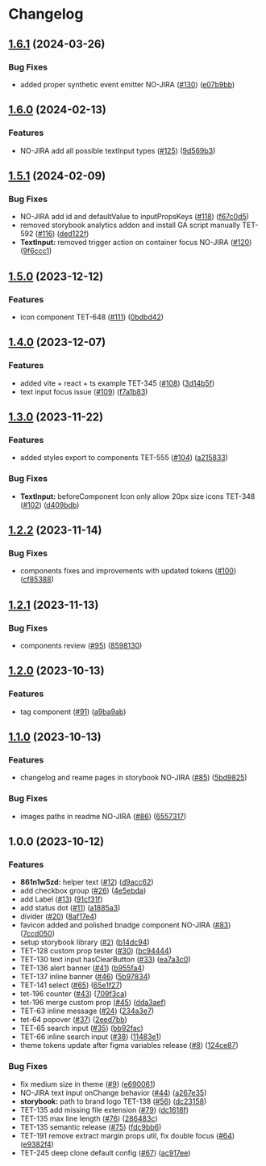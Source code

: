 # Changelog

## [1.6.1](https://github.com/VirtusLab/tetrisly-react/compare/v1.6.0...v1.6.1) (2024-03-26)


### Bug Fixes

* added proper synthetic event emitter NO-JIRA ([#130](https://github.com/VirtusLab/tetrisly-react/issues/130)) ([e07b9bb](https://github.com/VirtusLab/tetrisly-react/commit/e07b9bb4a5454f8e6940311a0b18abe89828107d))

## [1.6.0](https://github.com/VirtusLab/tetrisly-react/compare/v1.5.1...v1.6.0) (2024-02-13)


### Features

* NO-JIRA add all possible textInput types ([#125](https://github.com/VirtusLab/tetrisly-react/issues/125)) ([9d569b3](https://github.com/VirtusLab/tetrisly-react/commit/9d569b3e1111e7490e62518537bf13b5e2dae2ff))

## [1.5.1](https://github.com/VirtusLab/tetrisly-react/compare/v1.5.0...v1.5.1) (2024-02-09)


### Bug Fixes

* NO-JIRA add id and defaultValue to inputPropsKeys ([#118](https://github.com/VirtusLab/tetrisly-react/issues/118)) ([f67c0d5](https://github.com/VirtusLab/tetrisly-react/commit/f67c0d5316ef966fd8a5684a98a5b8a27e25b7ab))
* removed storybook analytics addon and install GA script manually TET-592 ([#116](https://github.com/VirtusLab/tetrisly-react/issues/116)) ([ded122f](https://github.com/VirtusLab/tetrisly-react/commit/ded122fc8c3d317268f6c6f839b7aba9aa0a5004))
* **TextInput:** removed trigger action on container focus NO-JIRA ([#120](https://github.com/VirtusLab/tetrisly-react/issues/120)) ([9f6ccc1](https://github.com/VirtusLab/tetrisly-react/commit/9f6ccc1ca73ae3a313bb148db031098ff259259f))

## [1.5.0](https://github.com/VirtusLab/tetrisly-react/compare/v1.4.0...v1.5.0) (2023-12-12)


### Features

* icon component TET-648 ([#111](https://github.com/VirtusLab/tetrisly-react/issues/111)) ([0bdbd42](https://github.com/VirtusLab/tetrisly-react/commit/0bdbd42638e8dec9877a53877f171b26dda860bd))

## [1.4.0](https://github.com/VirtusLab/tetrisly-react/compare/v1.3.0...v1.4.0) (2023-12-07)


### Features

* added vite + react + ts example TET-345 ([#108](https://github.com/VirtusLab/tetrisly-react/issues/108)) ([3d14b5f](https://github.com/VirtusLab/tetrisly-react/commit/3d14b5f1b959b11f9379d7baa73f75b7dfe22c9e))
* text input focus issue ([#109](https://github.com/VirtusLab/tetrisly-react/issues/109)) ([f7a1b83](https://github.com/VirtusLab/tetrisly-react/commit/f7a1b83abed2168f223942808ffc5276c0f2ab16))

## [1.3.0](https://github.com/VirtusLab/tetrisly-react/compare/v1.2.2...v1.3.0) (2023-11-22)


### Features

* added styles export to components TET-555 ([#104](https://github.com/VirtusLab/tetrisly-react/issues/104)) ([a215833](https://github.com/VirtusLab/tetrisly-react/commit/a215833c663370fa451194f124cff0b870edd29b))


### Bug Fixes

* **TextInput:** beforeComponent Icon only allow 20px size icons TET-348 ([#102](https://github.com/VirtusLab/tetrisly-react/issues/102)) ([d409bdb](https://github.com/VirtusLab/tetrisly-react/commit/d409bdbe3b6353a23dbf983625fc24ee437f81ef))

## [1.2.2](https://github.com/VirtusLab/tetrisly-react/compare/v1.2.1...v1.2.2) (2023-11-14)


### Bug Fixes

* components fixes and improvements with updated tokens ([#100](https://github.com/VirtusLab/tetrisly-react/issues/100)) ([cf85388](https://github.com/VirtusLab/tetrisly-react/commit/cf853886e3dd862c4f906eea2aa5b1c9344a413f))

## [1.2.1](https://github.com/VirtusLab/tetrisly-react/compare/v1.2.0...v1.2.1) (2023-11-13)


### Bug Fixes

* components review ([#95](https://github.com/VirtusLab/tetrisly-react/issues/95)) ([8598130](https://github.com/VirtusLab/tetrisly-react/commit/8598130f769338402c22a5f8a7c3cf3a296d378d))


## [1.2.0](https://github.com/VirtusLab/tetrisly-react/compare/v1.1.0...v1.2.0) (2023-10-13)


### Features

* tag component ([#91](https://github.com/VirtusLab/tetrisly-react/issues/91)) ([a9ba9ab](https://github.com/VirtusLab/tetrisly-react/commit/a9ba9abbb96f13cde9a4be6174436c798234dbba))

## [1.1.0](https://github.com/VirtusLab/tetrisly-react/compare/v1.0.0...v1.1.0) (2023-10-13)


### Features

* changelog and reame pages in storybook NO-JIRA ([#85](https://github.com/VirtusLab/tetrisly-react/issues/85)) ([5bd9825](https://github.com/VirtusLab/tetrisly-react/commit/5bd9825e7e99492f608a91b9f65807d6c39987f3))


### Bug Fixes

* images paths in readme NO-JIRA ([#86](https://github.com/VirtusLab/tetrisly-react/issues/86)) ([6557317](https://github.com/VirtusLab/tetrisly-react/commit/6557317f6edea19fce4bf7a53d1708aaaa5689bc))

## 1.0.0 (2023-10-12)


### Features

* **861n1w5zd:** helper text ([#12](https://github.com/VirtusLab/tetrisly-react/issues/12)) ([d9acc62](https://github.com/VirtusLab/tetrisly-react/commit/d9acc62ab61a7aa4cbc20cf4e932c9874deaa13c))
* add checkbox group ([#26](https://github.com/VirtusLab/tetrisly-react/issues/26)) ([4e5ebda](https://github.com/VirtusLab/tetrisly-react/commit/4e5ebda842fce345745b7e794971d220bb1ff214))
* add Label ([#13](https://github.com/VirtusLab/tetrisly-react/issues/13)) ([91cf31f](https://github.com/VirtusLab/tetrisly-react/commit/91cf31f3e6211676b8078db006fb1db8e1a7bd9d))
* add status dot ([#11](https://github.com/VirtusLab/tetrisly-react/issues/11)) ([a1885a3](https://github.com/VirtusLab/tetrisly-react/commit/a1885a3020555e8af6eb848e85bb1a07687253ae))
* divider ([#20](https://github.com/VirtusLab/tetrisly-react/issues/20)) ([8af17e4](https://github.com/VirtusLab/tetrisly-react/commit/8af17e45e00293b38ded8eae9c0dc705dfd7746a))
* favicon added and polished bnadge component NO-JIRA ([#83](https://github.com/VirtusLab/tetrisly-react/issues/83)) ([7ccd050](https://github.com/VirtusLab/tetrisly-react/commit/7ccd050a04c88f27bb8eaa422d4dd3ea6d15f619))
* setup storybook library ([#2](https://github.com/VirtusLab/tetrisly-react/issues/2)) ([b14dc94](https://github.com/VirtusLab/tetrisly-react/commit/b14dc94aef1450a6aabafe714a82bc757d9006d3))
* TET-128 custom prop tester ([#30](https://github.com/VirtusLab/tetrisly-react/issues/30)) ([bc94444](https://github.com/VirtusLab/tetrisly-react/commit/bc9444479a28a4f37f00513ee23d933e8eac16ac))
* TET-130 text input hasClearButton ([#33](https://github.com/VirtusLab/tetrisly-react/issues/33)) ([ea7a3c0](https://github.com/VirtusLab/tetrisly-react/commit/ea7a3c092a5378d2b667bbc92db95327e2d92e5d))
* TET-136 alert banner ([#41](https://github.com/VirtusLab/tetrisly-react/issues/41)) ([b955fa4](https://github.com/VirtusLab/tetrisly-react/commit/b955fa41980ef3d1f90a239c3957df848e5e3a9e))
* TET-137 inline banner ([#46](https://github.com/VirtusLab/tetrisly-react/issues/46)) ([5b97834](https://github.com/VirtusLab/tetrisly-react/commit/5b9783496fc4383362cccf23a8fe7d6cbe9c3732))
* TET-141 select ([#65](https://github.com/VirtusLab/tetrisly-react/issues/65)) ([65e1f27](https://github.com/VirtusLab/tetrisly-react/commit/65e1f278e0ffe0852726b1d8e1edc40106d071ff))
* tet-196 counter ([#43](https://github.com/VirtusLab/tetrisly-react/issues/43)) ([709f3ca](https://github.com/VirtusLab/tetrisly-react/commit/709f3ca61591fa7bf25d86faa8cd1db2302a83d6))
* tet-196 merge custom prop ([#45](https://github.com/VirtusLab/tetrisly-react/issues/45)) ([dda3aef](https://github.com/VirtusLab/tetrisly-react/commit/dda3aef73106dcae22d4a75cd10b9040ba448948))
* TET-63 inline message ([#24](https://github.com/VirtusLab/tetrisly-react/issues/24)) ([234a3e7](https://github.com/VirtusLab/tetrisly-react/commit/234a3e74ed633b1cccf8af676e488a8ed5b67ef3))
* tet-64 popover ([#37](https://github.com/VirtusLab/tetrisly-react/issues/37)) ([2eed7bb](https://github.com/VirtusLab/tetrisly-react/commit/2eed7bb0b8f657211241f39bdfd7f0aa818defbf))
* TET-65 search input  ([#35](https://github.com/VirtusLab/tetrisly-react/issues/35)) ([bb92fac](https://github.com/VirtusLab/tetrisly-react/commit/bb92facd09bf52170ec07ac6d799633f6007f94d))
* TET-66 inline search input ([#38](https://github.com/VirtusLab/tetrisly-react/issues/38)) ([11483e1](https://github.com/VirtusLab/tetrisly-react/commit/11483e1dc3ca43d3e5a0adba30233971b17a7bda))
* theme tokens update after figma variables release ([#8](https://github.com/VirtusLab/tetrisly-react/issues/8)) ([124ce87](https://github.com/VirtusLab/tetrisly-react/commit/124ce873f213f8bd39235c357711235a90d90ca7))


### Bug Fixes

* fix medium size in theme ([#9](https://github.com/VirtusLab/tetrisly-react/issues/9)) ([e690061](https://github.com/VirtusLab/tetrisly-react/commit/e690061ca930be884128d1fb82858f9810cbefa8))
* NO-JIRA text input onChange behavior ([#44](https://github.com/VirtusLab/tetrisly-react/issues/44)) ([a267e35](https://github.com/VirtusLab/tetrisly-react/commit/a267e3540e968101195a7a4120a01a3659be1d28))
* **storybook:** path to brand logo TET-138 ([#56](https://github.com/VirtusLab/tetrisly-react/issues/56)) ([dc23158](https://github.com/VirtusLab/tetrisly-react/commit/dc2315832bc241a1642c52a3f5bcd9b734727e3c))
* TET-135 add missing file extension ([#79](https://github.com/VirtusLab/tetrisly-react/issues/79)) ([dc1618f](https://github.com/VirtusLab/tetrisly-react/commit/dc1618fd2c325782e1cab8184210c9b1a2618ec5))
* TET-135 max line length ([#76](https://github.com/VirtusLab/tetrisly-react/issues/76)) ([286483c](https://github.com/VirtusLab/tetrisly-react/commit/286483c47dc5eddf4bf237b955b5732689e20a66))
* TET-135 semantic release ([#75](https://github.com/VirtusLab/tetrisly-react/issues/75)) ([fdc9bb6](https://github.com/VirtusLab/tetrisly-react/commit/fdc9bb69bd6103f13afc5079b3cb9e9305bca599))
* TET-191 remove extract margin props util, fix double focus ([#64](https://github.com/VirtusLab/tetrisly-react/issues/64)) ([e9382f4](https://github.com/VirtusLab/tetrisly-react/commit/e9382f47357d18bf557bb6ebb17ddf5a2fe09268))
* TET-245 deep clone default config ([#67](https://github.com/VirtusLab/tetrisly-react/issues/67)) ([ac917ee](https://github.com/VirtusLab/tetrisly-react/commit/ac917eeaf7666af4be34d8345ee04cc3a32c309e))
